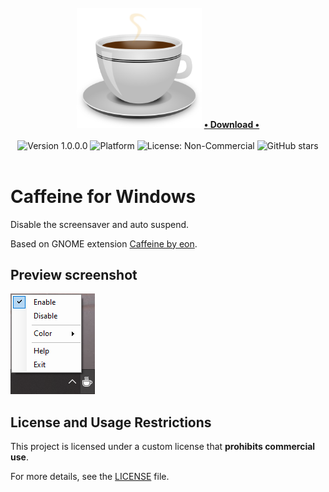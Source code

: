 <div align="center">
    <br>
    <img src="./img/logo.png" alt="name" width=200>
    <a href="https://github.com/TheRake66/Caffeine-for-Windows/releases/download/release/Caffeine.for.Windows.zip" target="_blank">
        <b>• Download •</b>
    </a>
    <br>
    <br>
    <img src="https://img.shields.io/badge/version-1.0.0.0-blue" alt="Version 1.0.0.0" >
    <img src="https://img.shields.io/badge/platform-Windows-brightgreen" alt="Platform">
    <img src="https://img.shields.io/badge/License-NonCommercial-red" alt="License: Non-Commercial">
    <img src="https://img.shields.io/github/stars/TheRake66/name" alt="GitHub stars">
    <br>
    <br>
</div>

# Caffeine for Windows

 Disable the screensaver and auto suspend.

 Based on GNOME extension [Caffeine by eon](https://extensions.gnome.org/extension/517/caffeine).

## Preview screenshot

 ![Preview](./img/example.png)

## License and Usage Restrictions

 This project is licensed under a custom license that **prohibits commercial use**.

 For more details, see the [LICENSE](./LICENSE) file.